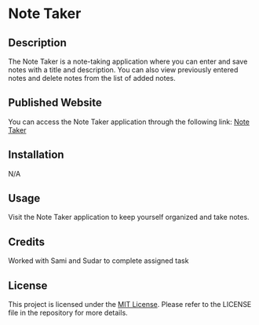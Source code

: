 

# Note Taker

## Description
The Note Taker is a note-taking application where you can enter and save notes with a title and description. You can also view previously entered notes and delete notes from the list of added notes.

## Published Website
You can access the Note Taker application through the following link: [Note Taker](https://pacific-island-89888-2c825cd471d9.herokuapp.com
)

## Installation
N/A

## Usage
Visit the Note Taker application to keep yourself organized and take notes.

## Credits
Worked with Sami and Sudar to complete assigned task

## License
This project is licensed under the [MIT License](LICENSE). Please refer to the LICENSE file in the repository for more details.

